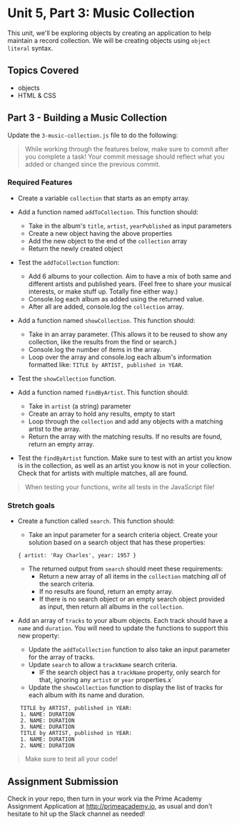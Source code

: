 # Unit 5, Part 3: Music Collection

This unit, we'll be exploring objects by creating an application to help maintain a record collection. We will be creating objects using `object literal` syntax.

## Topics Covered

- objects
- HTML & CSS

## Part 3 - Building a Music Collection

Update the `3-music-collection.js` file to do the following:

> While working through the features below, make sure to commit after you complete a task! Your commit message should reflect what you added or changed since the previous commit.

### Required Features

- Create a variable `collection` that starts as an empty array.

- Add a function named `addToCollection`. This function should:
  - Take in the album's `title`, `artist`, `yearPublished` as input parameters
  - Create a new object having the above properties
  - Add the new object to the end of the `collection` array
  - Return the newly created object

- Test the `addToCollection` function:
  - Add 6 albums to your collection. Aim to have a mix of both same and different artists and published years. (Feel free to share your musical interests, or make stuff up. Totally fine either way.)
  - Console.log each album as added using the returned value.
  - After all are added, console.log the `collection` array.

- Add a function named `showCollection`. This function should:
  - Take in an array parameter. (This allows it to be reused to show any collection, like the results from the find or search.)
  - Console.log the number of items in the array.
  - Loop over the array and console.log each album's information formatted like: `TITLE by ARTIST, published in YEAR`.

- Test the `showCollection` function.

- Add a function named `findByArtist`. This function should:
  - Take in `artist` (a string) parameter
  - Create an array to hold any results, empty to start
  - Loop through the `collection` and add any objects with a matching artist to the array.
  - Return the array with the matching results. If no results are found, return an empty array.

- Test the `findByArtist` function. Make sure to test with an artist you know is in the collection, as well as an artist you know is not in your collection. Check that for artists with multiple matches, all are found.

> When testing your functions, write all tests in the JavaScript file!


### Stretch goals

- Create a function called `search`. This function should:
  - Take an input parameter for a search criteria object. Create your solution based on a search object that has these properties:
  ```
  { artist: 'Ray Charles', year: 1957 }
  ```
  - The returned output from `search` should meet these requirements:
    - Return a new array of all items in the `collection` matching *all* of the search criteria.
    - If no results are found, return an empty array.
    - If there is no search object or an empty search object provided as input, then return all albums in the `collection`.

- Add an array of `tracks` to your album objects. Each track should have a `name` and `duration`. You will need to update the functions to support this new property:
  - Update the `addToCollection` function to also take an input parameter for the array of tracks.
  - Update `search` to allow a `trackName` search criteria. 
    - IF the search object has a `trackName` property, only search for that, ignoring any `artist` or `year` properties.x`
  - Update the `showCollection` function to display the list of tracks for each album with its name and duration.
```
    TITLE by ARTIST, published in YEAR:
    1. NAME: DURATION
    2. NAME: DURATION
    3. NAME: DURATION
    TITLE by ARTIST, published in YEAR:
    1. NAME: DURATION
    2. NAME: DURATION
```

> Make sure to test all your code!



## Assignment Submission
Check in your repo, then turn in your work via the Prime Academy Assignment Application at http://primeacademy.io, as usual and don't hesitate to hit up the Slack channel as needed!
